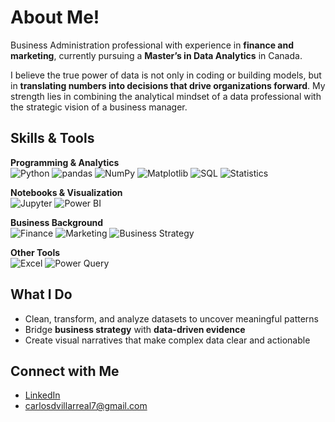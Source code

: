 # About Me!

Business Administration professional with experience in **finance and marketing**, currently pursuing a **Master’s in Data Analytics** in Canada.  

I believe the true power of data is not only in coding or building models, but in **translating numbers into decisions that drive organizations forward**. My strength lies in combining the analytical mindset of a data professional with the strategic vision of a business manager.  

##  Skills & Tools  

**Programming & Analytics**  
![Python](https://img.shields.io/badge/Python-3776AB?style=for-the-badge&logo=python&logoColor=white) 
![pandas](https://img.shields.io/badge/pandas-150458?style=for-the-badge&logo=pandas&logoColor=white) 
![NumPy](https://img.shields.io/badge/NumPy-013243?style=for-the-badge&logo=numpy&logoColor=white) 
![Matplotlib](https://img.shields.io/badge/Matplotlib-005C5C?style=for-the-badge&logo=plotly&logoColor=white) 
![SQL](https://img.shields.io/badge/SQL-336791?style=for-the-badge&logo=postgresql&logoColor=white) 
![Statistics](https://img.shields.io/badge/Statistics-FF6F00?style=for-the-badge&logo=databricks&logoColor=white)  

**Notebooks & Visualization**  
![Jupyter](https://img.shields.io/badge/Jupyter-F37626?style=for-the-badge&logo=jupyter&logoColor=white) 
![Power BI](https://img.shields.io/badge/Power_BI-F2C811?style=for-the-badge&logo=power-bi&logoColor=black)  

**Business Background**  
![Finance](https://img.shields.io/badge/Finance-003366?style=for-the-badge&logo=wise&logoColor=white) 
![Marketing](https://img.shields.io/badge/Marketing-FF0000?style=for-the-badge&logo=adobe&logoColor=white) 
![Business Strategy](https://img.shields.io/badge/Strategy-008080?style=for-the-badge&logo=target&logoColor=white)  

**Other Tools**  
![Excel](https://img.shields.io/badge/Excel-217346?style=for-the-badge&logo=microsoft-excel&logoColor=white) 
![Power Query](https://img.shields.io/badge/Power_Query-217346?style=for-the-badge&logo=microsoft&logoColor=white) 

## What I Do  
- Clean, transform, and analyze datasets to uncover meaningful patterns  
- Bridge **business strategy** with **data-driven evidence**  
- Create visual narratives that make complex data clear and actionable  

## Connect with Me  
- [LinkedIn](https://www.linkedin.com/in/carlos-villarrealc)  
- carlosdvillarreal7@gmail.com  
